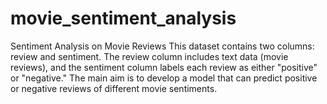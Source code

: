 # movie_sentiment_analysis
Sentiment Analysis on Movie Reviews
This dataset contains two columns: review and sentiment. 
The review column includes text data (movie reviews), and the sentiment column labels each review as either "positive" or "negative." 
The main aim is to develop a model that can predict positive or negative reviews of different movie sentiments.
